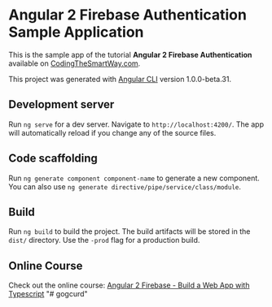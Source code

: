 # Angular 2 Firebase Authentication Sample Application

This is the sample app of the tutorial __Angular 2 Firebase Authentication__ available on [CodingTheSmartWay.com](http://codingthesmartway.com/).

This project was generated with [Angular CLI](https://github.com/angular/angular-cli) version 1.0.0-beta.31.

## Development server
Run `ng serve` for a dev server. Navigate to `http://localhost:4200/`. The app will automatically reload if you change any of the source files.

## Code scaffolding

Run `ng generate component component-name` to generate a new component. You can also use `ng generate directive/pipe/service/class/module`.

## Build

Run `ng build` to build the project. The build artifacts will be stored in the `dist/` directory. Use the `-prod` flag for a production build.

## Online Course
Check out the online course: [Angular 2 Firebase - Build a Web App with Typescript](http://codingthesmartway.com/courses/angular2-firebase)
"# gogcurd" 
